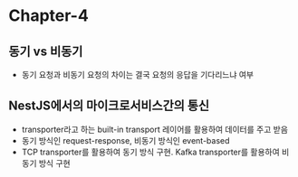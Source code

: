 # Chapter-4

## 동기 vs 비동기

- 동기 요청과 비동기 요청의 차이는 결국 요청의 응답을 기다리느냐 여부

## NestJS에서의 마이크로서비스간의 통신

- transporter라고 하는 built-in transport 레이어를 활용하여 데이터를 주고 받음
- 동기 방식인 request-response, 비동기 방식인 event-based
- TCP transporter를 활용하여 동기 방식 구현. Kafka transporter를 활용하여 비동기 방식 구현
